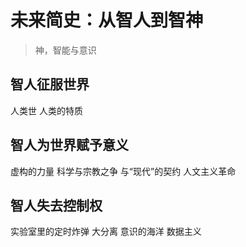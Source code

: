 # 未来简史：从智人到智神
>  神，智能与意识



## 智人征服世界
人类世
人类的特质
## 智人为世界赋予意义
虚构的力量
科学与宗教之争
与“现代”的契约
人文主义革命
## 智人失去控制权
实验室里的定时炸弹
大分离
意识的海洋
数据主义